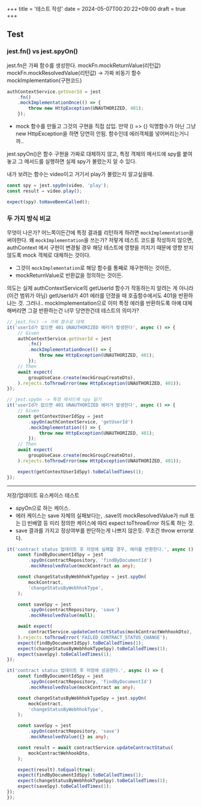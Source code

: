 +++
title = '테스트 작성'
date = 2024-05-07T00:20:22+09:00
draft = true
+++
## Test

### jest.fn() vs jest.spyOn()

jest.fn은 가짜 함수를 생성한다.
mockFn.mockReturnValue(리턴값) 
mockFn.mockResolvedValue(리턴값) -> 가짜 비동기 함수
mockImplementation(구현코드)

```typescript
authContextService.getUserId = jest
	.fn()
	.mockImplementationOnce(() => {
		throw new HttpException(UNAUTHORIZED, 401);
	});
```
- mock 함수를 만들고 그것의 구현을 직접 삽입.
만약 () => {} 익명함수가 아닌 그냥 new HttpException을 하면 당연히 안됨.
함수인데 에러객체를 넣어버리는거니까..

jest.spyOn()은 함수 구현을 가짜로 대체하지 않고,
특정 객체의 메서드에 spy를 붙여놓고
그 메서드를 실행하면 
실제 spy가 불렸는지 알 수 있다. 

내가 보려는 함수는 video이고 거기서 play가 불렸는지 알고싶을때.
```typescript
const spy = jest.spyOn(video, 'play');
const result = video.play();

expect(spy).toHaveBeenCalled();
```

### 두 가지 방식 비교
무엇이 나은가?
어느쪽이든간에 특정 결과를 리턴하게 하려면 `mockImplementation`을 써야한다.
왜 `mockImplementation`을 쓰는가?
저렇게 테스트 코드를 작성하지 않으면, authContext 에서 구현이 변경될 경우 해당 테스트에 영향을 끼치기 때문에 영향 받지 않도록 mock 객체로 대체하는 것이다.
- 그것이 `mockImplementation`로 해당 함수를 통째로 재구현하는 것이든,
- mockReturnValue로 반환값을 정의하는 것이든.


의도는 실제 authContextService의 getUserId 함수가 작동하는지 알려는 게 아니라(이건 범위가 아님)
getUserId가 401 에러를 던졌을 때 호출함수에서도 401을 반환하냐는 것.
그러나.. mockImplementation으로 이미 특정 에러를 반환하도록 아예 대체해버리면
그걸 반환하는건 너무 당연한건데 테스트의 의미가?


```typescript
// jest.fn() -> 가짜 함수로 대체
it('userId가 없으면 401 UNAUTHORIZED 에러가 발생한다', async () => {
	// Given
	authContextService.getUserId = jest
		.fn()
		.mockImplementationOnce(() => {
			throw new HttpException(UNAUTHORIZED, 401);
		});
	// Then
	await expect(
		groupUseCase.create(mockGroupCreateDto),
	).rejects.toThrowError(new HttpException(UNAUTHORIZED, 401));
});

// jest.spyOn -> 특정 메서드에 spy 달기
it('userId가 없으면 401 UNAUTHORIZED 에러가 발생한다', async () => {
	// Given
	const getContextUserIdSpy = jest
		.spyOn(authContextService, 'getUserId')
		.mockImplementation(() => {
			throw new HttpException(UNAUTHORIZED, 401);
		});
	// Then
	await expect(
		groupUseCase.create(mockGroupCreateDto),
	).rejects.toThrowError(new HttpException(UNAUTHORIZED, 401));

	expect(getContextUserIdSpy).toBeCalledTimes(1);
});
```




---
저장/업데이트 유스케이스 테스트
- spyOn으로 하는 케이스.
- 에러 케이스는 save 자체의 실패보다는, .save의 mockResolvedValue가 
null 또는 [] 빈배열 등 미리 정의한 케이스에 따라
expect toThrowError 하도록 하는 것.
- save 결과를 가지고 정상여부를 판단하는게 나쁘지 않은듯. 무조건 throw error보다.

```typescript
it('contract status 업데이트 후 저장에 실패할 경우, 에러를 반환한다.', async () => {
	const findByDocumentIdSpy = jest
		.spyOn(contractRepository, 'findByDocumentId')
		.mockResolvedValue(mockContract as any);

	const changeStatusByWebhhokTypeSpy = jest.spyOn(
		mockContract,
		'changeStatusByWebhhokType',
	);

	const saveSpy = jest
		.spyOn(contractRepository, 'save')
		.mockResolvedValue(null);

	await expect(
		contractService.updateContractStatus(mockContractWehhookDto),
	).rejects.toThrowError('FAILED_CONTRACT_STATUS_CHANGE');
	expect(findByDocumentIdSpy).toBeCalledTimes(1);
	expect(changeStatusByWebhhokTypeSpy).toBeCalledTimes(1);
	expect(saveSpy).toBeCalledTimes(1);
});

it('contract status 업데이트 후 저장에 성공한다.', async () => {
	const findByDocumentIdSpy = jest
		.spyOn(contractRepository, 'findByDocumentId')
		.mockResolvedValue(mockContract as any);

	const changeStatusByWebhhokTypeSpy = jest.spyOn(
		mockContract,
		'changeStatusByWebhhokType',
	);

	const saveSpy = jest
		.spyOn(contractRepository, 'save')
		.mockResolvedValue({} as any);

	const result = await contractService.updateContractStatus(
		mockContractWehhookDto,
	);

	expect(result).toEqual(true);
	expect(findByDocumentIdSpy).toBeCalledTimes(1);
	expect(changeStatusByWebhhokTypeSpy).toBeCalledTimes(1);
	expect(saveSpy).toBeCalledTimes(1);
});
});
```